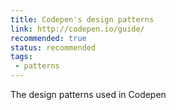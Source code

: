 ```yaml
---
title: Codepen's design patterns
link: http://codepen.io/guide/
recommended: true
status: recommended
tags:
 - patterns
---
```


The design patterns used in Codepen
